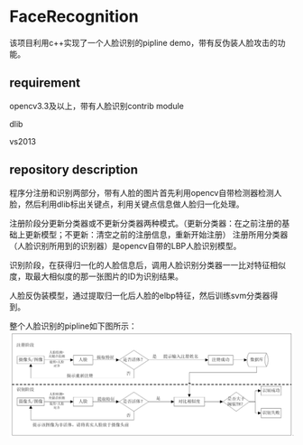 # FaceRecognition
该项目利用c++实现了一个人脸识别的pipline demo，带有反伪装人脸攻击的功能。

## requirement
opencv3.3及以上，带有人脸识别contrib module

dlib

vs2013

## repository description

程序分注册和识别两部分，带有人脸的图片首先利用opencv自带检测器检测人脸，然后利用dlib标出关键点，利用关键点信息做人脸归一化处理。

注册阶段分更新分类器或不更新分类器两种模式。（更新分类器：在之前注册的基础上更新模型；不更新：清空之前的注册信息，重新开始注册）
注册所用分类器（人脸识别所用到的识别器）是opencv自带的LBP人脸识别模型。

识别阶段，在获得归一化的人脸信息后，调用人脸识别分类器一一比对特征相似度，取最大相似度的那一张图片的ID为识别结果。

人脸反伪装模型，通过提取归一化后人脸的elbp特征，然后训练svm分类器得到。

整个人脸识别的pipline如下图所示：
![图片1](face_rec_flow_chart.PNG)




